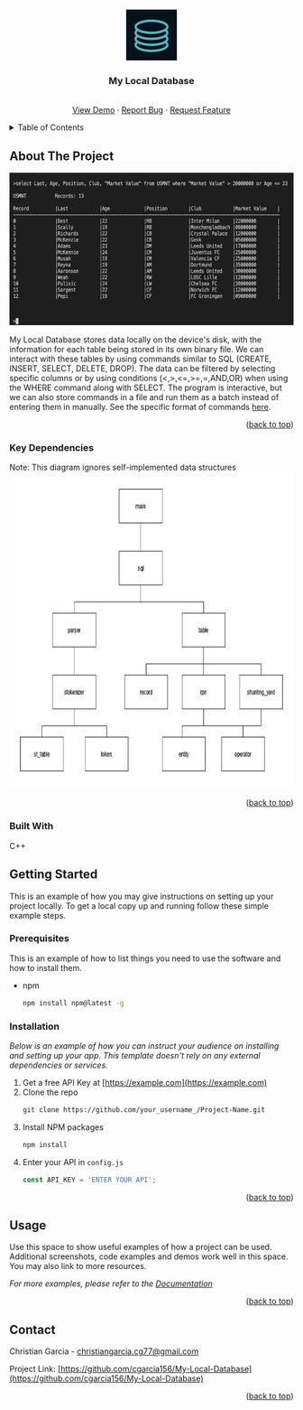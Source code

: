 <a name="readme-top"></a>

<!-- PROJECT LOGO -->
<br />
<div align="center">
  <a href="https://github.com/cgarcia156/My-Local-Database">
    <img src="images/DB.png" alt="Logo" width="90" height="90">
  </a>
  
  <h3 align="center">My Local Database</h3>

  <p align="center">
    <br />
    <a href="https://github.com/cgarcia156/My-Local-Database">View Demo</a>
    ·
    <a href="https://github.com/cgarcia156/My-Local-Database/issues">Report Bug</a>
    ·
    <a href="https://github.com/cgarcia156/My-Local-Database/issues">Request Feature</a>
  </p>
</div>



<!-- TABLE OF CONTENTS -->
<details>
  <summary>Table of Contents</summary>
  <ol>
    <li>
      <a href="#about-the-project">About The Project</a>
      <ul>
        <li><a href="#key-dependencies">Key Dependencies</a></li>
        <li><a href="#built-with">Built With</a></li>
      </ul>
    </li>
    <li>
      <a href="#getting-started">Getting Started</a>
      <ul>
        <li><a href="#prerequisites">Prerequisites</a></li>
        <li><a href="#installation">Installation</a></li>
      </ul>
    </li>
    <li><a href="#usage">Usage</a></li>
    <li><a href="#contact">Contact</a></li>
  </ol>
</details>



<!-- ABOUT THE PROJECT -->
## About The Project
  
<img src="images/usmnt_example.png" alt="Example" width="600" height="270">
<br>

My Local Database stores data locally on the device's disk, with the information for each table being stored in its own binary file.
We can interact with these tables by using commands similar to SQL (CREATE, INSERT, SELECT, DELETE, DROP). The data can be filtered 
by selecting specific columns or by using conditions (<,>,<=,>=,=,AND,OR) when using the WHERE command along with SELECT. 
The program is interactive, but we can also store commands in a file and run them as a batch instead of entering them in manually.
See the specific format of commands <a href="#usage">here</a>.

<p align="right">(<a href="#readme-top">back to top</a>)</p>

### Key Dependencies
Note: This diagram ignores self-implemented data structures
<img src="images/dependencies.png" alt="Dependencies" width="790" height="560">

<p align="right">(<a href="#readme-top">back to top</a>)</p>

### Built With

C++


<!-- GETTING STARTED -->
## Getting Started

This is an example of how you may give instructions on setting up your project locally.
To get a local copy up and running follow these simple example steps.

### Prerequisites

This is an example of how to list things you need to use the software and how to install them.
* npm
  ```sh
  npm install npm@latest -g
  ```

### Installation

_Below is an example of how you can instruct your audience on installing and setting up your app. This template doesn't rely on any external dependencies or services._

1. Get a free API Key at [https://example.com](https://example.com)
2. Clone the repo
   ```sh
   git clone https://github.com/your_username_/Project-Name.git
   ```
3. Install NPM packages
   ```sh
   npm install
   ```
4. Enter your API in `config.js`
   ```js
   const API_KEY = 'ENTER YOUR API';
   ```

<p align="right">(<a href="#readme-top">back to top</a>)</p>



<!-- USAGE EXAMPLES -->
## Usage

Use this space to show useful examples of how a project can be used. Additional screenshots, code examples and demos work well in this space. You may also link to more resources.

_For more examples, please refer to the [Documentation](https://example.com)_

<p align="right">(<a href="#readme-top">back to top</a>)</p>



<!-- CONTACT -->
## Contact

Christian Garcia - christiangarcia.cg77@gmail.com

Project Link: [https://github.com/cgarcia156/My-Local-Database](https://github.com/cgarcia156/My-Local-Database)

<p align="right">(<a href="#readme-top">back to top</a>)</p>

[product-screenshot]: images/screenshot.png

